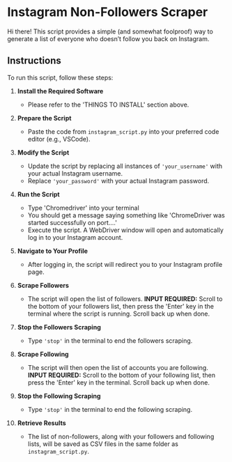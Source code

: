 # Instagram Non-Followers Scraper

Hi there! This script provides a simple (and somewhat foolproof) way to generate a list of everyone who doesn’t follow you back on Instagram.

## Instructions

To run this script, follow these steps:

1. **Install the Required Software**
   - Please refer to the 'THINGS TO INSTALL' section above.

2. **Prepare the Script**
   - Paste the code from `instagram_script.py` into your preferred code editor (e.g., VSCode).

3. **Modify the Script**
   - Update the script by replacing all instances of `'your_username'` with your actual Instagram username.
   - Replace `'your_password'` with your actual Instagram password.

4. **Run the Script**
   - Type 'Chromedriver' into your terminal 
   - You should get a message saying something like 'ChromeDriver was started successfully on port....'
   - Execute the script. A WebDriver window will open and automatically log in to your Instagram account.

5. **Navigate to Your Profile**
   - After logging in, the script will redirect you to your Instagram profile page.

6. **Scrape Followers**
   - The script will open the list of followers. **INPUT REQUIRED:** Scroll to the bottom of your followers list, then press the 'Enter' key in the terminal where the script is running. Scroll back up when done.

7. **Stop the Followers Scraping**
   - Type `'stop'` in the terminal to end the followers scraping.

8. **Scrape Following**
   - The script will then open the list of accounts you are following. **INPUT REQUIRED:** Scroll to the bottom of your following list, then press the 'Enter' key in the terminal. Scroll back up when done.

9. **Stop the Following Scraping**
   - Type `'stop'` in the terminal to end the following scraping.

10. **Retrieve Results**
    - The list of non-followers, along with your followers and following lists, will be saved as CSV files in the same folder as `instagram_script.py`.

